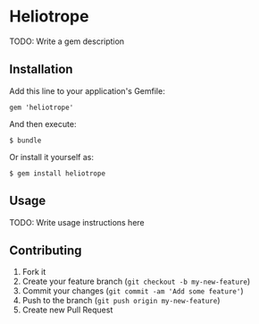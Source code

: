 # Heliotrope

TODO: Write a gem description

## Installation

Add this line to your application's Gemfile:

    gem 'heliotrope'

And then execute:

    $ bundle

Or install it yourself as:

    $ gem install heliotrope

## Usage

TODO: Write usage instructions here

## Contributing

1. Fork it
2. Create your feature branch (`git checkout -b my-new-feature`)
3. Commit your changes (`git commit -am 'Add some feature'`)
4. Push to the branch (`git push origin my-new-feature`)
5. Create new Pull Request

